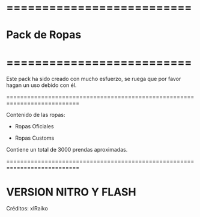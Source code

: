 # ==========================
# Pack de Ropas
# ==========================

Este pack ha sido creado con mucho esfuerzo, se ruega que por favor hagan un uso debido con él.

===========================================================================

Contenido de las ropas:

- Ropas Oficiales

- Ropas Customs

Contiene un total de 3000 prendas aproximadas.

===========================================================================

# VERSION NITRO Y FLASH

Créditos: xlRaiko
